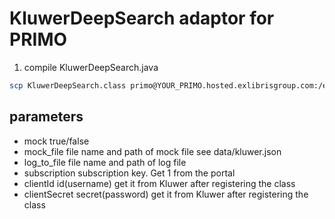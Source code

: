 # KluwerDeepSearch adaptor for PRIMO


1. compile KluwerDeepSearch.java 


```sh
scp KluwerDeepSearch.class primo@YOUR_PRIMO.hosted.exlibrisgroup.com:/exlibris/primo/p4_1/ng/primo/home/system/search/conf/thirdNodeImpl/com/exlibris/primo/thirdnode/thirdnodeimpl
```

## parameters
* mock              true/false
* mock_file         file name and path of mock file see data/kluwer.json
* log_to_file       file name and path of log file
* subscription      subscription key. Get 1 from the portal
* clientId          id(username) get it from Kluwer after registering the class
* clientSecret      secret(password) get it from Kluwer after registering the class